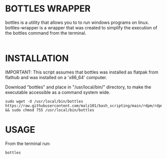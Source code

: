 # BOTTLES WRAPPER
bottles is a utility that allows you to to run windows programs on linux. bottles-wrapper is a wrapper that was created to simplify the execution of the bottles command from the terminal. 
<br>
<br>

# INSTALLATION
IMPORTANT: This script assumes that bottles was installed as flatpak from flathub and was installed on a 'x86_64' computer.

Download "bottles" and place in "/usr/local/bin/" directory, to make the executable accessible as a command system wide.
```console
sudo wget -O /usr/local/bin/bottles https://raw.githubusercontent.com/malz101/bash_scripting/main/rdpm/rdpm && sudo chmod 755 /usr/local/bin/bottles
```

# USAGE 
From the terminal run:
```console
bottles
```